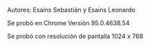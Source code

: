 Autores: Esains Sebastián y Esains Leonardo

Se probó en Chrome Versión 95.0.4638.54

Se probó con resolución de pantalla 1024 x 768